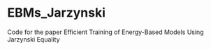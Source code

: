 # EBMs_Jarzynski
 Code for the paper Efficient Training of Energy-Based Models Using Jarzynski Equality
